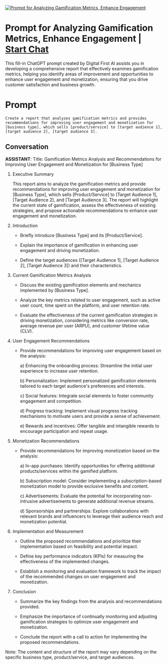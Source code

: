 
[![Prompt for Analyzing Gamification Metrics, Enhance Engagement ](https://flow-user-images.s3.us-west-1.amazonaws.com/prompt/4l3IX9xN-RvnmkLOFankZ/1693389714229)](https://gptcall.net/chat.html?data=%7B%22contact%22%3A%7B%22id%22%3A%224l3IX9xN-RvnmkLOFankZ%22%2C%22flow%22%3Atrue%7D%7D)
# Prompt for Analyzing Gamification Metrics, Enhance Engagement  | [Start Chat](https://gptcall.net/chat.html?data=%7B%22contact%22%3A%7B%22id%22%3A%224l3IX9xN-RvnmkLOFankZ%22%2C%22flow%22%3Atrue%7D%7D)
This fill-in ChatGPT prompt created by Digital First AI assists you in developing a comprehensive report that effectively examines gamification metrics, helping you identify areas of improvement and opportunities to enhance user engagement and monetization, ensuring that you drive customer satisfaction and business growth.

# Prompt

```
Create a report that analyzes gamification metrics and provides recommendations for improving user engagement and monetization for [business type], which sells [product/service] to [target audience 1], [target audience 2], [target audience 3].
```

## Conversation

**ASSISTANT**: Title: Gamification Metrics Analysis and Recommendations for Improving User Engagement and Monetization for [Business Type]



1. Executive Summary

   This report aims to analyze the gamification metrics and provide recommendations for improving user engagement and monetization for [Business Type], which sells [Product/Service] to [Target Audience 1], [Target Audience 2], and [Target Audience 3]. The report will highlight the current state of gamification, assess the effectiveness of existing strategies, and propose actionable recommendations to enhance user engagement and monetization.



2. Introduction

   - Briefly introduce [Business Type] and its [Product/Service].

   - Explain the importance of gamification in enhancing user engagement and driving monetization.

   - Define the target audiences ([Target Audience 1], [Target Audience 2], [Target Audience 3]) and their characteristics.



3. Current Gamification Metrics Analysis

   - Discuss the existing gamification elements and mechanics implemented by [Business Type].

   - Analyze the key metrics related to user engagement, such as active user count, time spent on the platform, and user retention rate.

   - Evaluate the effectiveness of the current gamification strategies in driving monetization, considering metrics like conversion rate, average revenue per user (ARPU), and customer lifetime value (CLV).



4. User Engagement Recommendations

   - Provide recommendations for improving user engagement based on the analysis:

     a) Enhancing the onboarding process: Streamline the initial user experience to increase user retention.

     b) Personalization: Implement personalized gamification elements tailored to each target audience's preferences and interests.

     c) Social features: Integrate social elements to foster community engagement and competition.

     d) Progress tracking: Implement visual progress tracking mechanisms to motivate users and provide a sense of achievement.

     e) Rewards and incentives: Offer tangible and intangible rewards to encourage participation and repeat usage.



5. Monetization Recommendations

   - Provide recommendations for improving monetization based on the analysis:

     a) In-app purchases: Identify opportunities for offering additional products/services within the gamified platform.

     b) Subscription model: Consider implementing a subscription-based monetization model to provide exclusive benefits and content.

     c) Advertisements: Evaluate the potential for incorporating non-intrusive advertisements to generate additional revenue streams.

     d) Sponsorships and partnerships: Explore collaborations with relevant brands and influencers to leverage their audience reach and monetization potential.



6. Implementation and Measurement

   - Outline the proposed recommendations and prioritize their implementation based on feasibility and potential impact.

   - Define key performance indicators (KPIs) for measuring the effectiveness of the implemented changes.

   - Establish a monitoring and evaluation framework to track the impact of the recommended changes on user engagement and monetization.



7. Conclusion

   - Summarize the key findings from the analysis and recommendations provided.

   - Emphasize the importance of continually monitoring and adjusting gamification strategies to optimize user engagement and monetization.

   - Conclude the report with a call to action for implementing the proposed recommendations.



Note: The content and structure of the report may vary depending on the specific business type, product/service, and target audiences.


